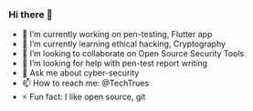 ### Hi there 👋

<!--
**kiyaTolcha/kiyaTolcha** is a ✨ _special_ ✨ repository because its `README.md` (this file) appears on your GitHub profile.

Here are some ideas to get you started:-->


- 🔭 I’m currently working on pen-testing, Flutter app
- 🌱 I’m currently learning ethical hacking, Cryptography
- 👯 I’m looking to collaborate on Open Source Security Tools 
- 🤔 I’m looking for help with pen-test report writing
- 💬 Ask me about cyber-security
- 📫 How to reach me: @TechTrues
- ⚡ Fun fact: I like open source, git

